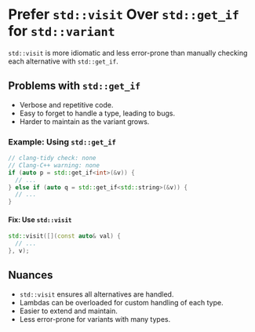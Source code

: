# Prefer `std::visit` Over `std::get_if` for `std::variant`

`std::visit` is more idiomatic and less error-prone than manually checking each alternative with `std::get_if`.

## Problems with `std::get_if`
- Verbose and repetitive code.
- Easy to forget to handle a type, leading to bugs.
- Harder to maintain as the variant grows.

### Example: Using `std::get_if`
```cpp
// clang-tidy check: none
// Clang-C++ warning: none
if (auto p = std::get_if<int>(&v)) {
  // ...
} else if (auto q = std::get_if<std::string>(&v)) {
  // ...
}
```

#### Fix: Use `std::visit`
```cpp
std::visit([](const auto& val) {
  // ...
}, v);
```

## Nuances
- `std::visit` ensures all alternatives are handled.
- Lambdas can be overloaded for custom handling of each type.
- Easier to extend and maintain.
- Less error-prone for variants with many types.
